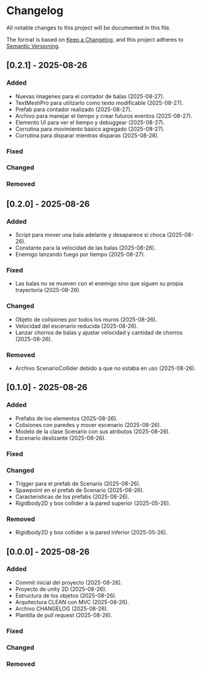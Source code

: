 # Changelog

All notable changes to this project will be documented in this file.

The format is based on [Keep a Changelog](https://keepachangelog.com/en/1.1.0/),
and this project adheres to [Semantic Versioning](https://semver.org/spec/v2.0.0.html).

## [0.2.1] - 2025-08-26

### Added

-   Nuevas imagenes para el contador de balas (2025-08-27).
-   TextMeshPro para utilizarlo como texto modificable (2025-08-27).
-   Prefab para contador realizado (2025-08-27).
-   Archivo para manejar el tiempo y crear futuros eventos (2025-08-27).
-   Elemento UI para ver el tiempo y debuggear (2025-08-27).
-   Corrutina para movimiento básico agregado (2025-08-27).
-   Corrutina para disparar mientras disparas (2025-08-28).

### Fixed

### Changed

### Removed

## [0.2.0] - 2025-08-26

### Added

-   Script para mover una bala adelante y desaparece si choca (2025-08-26).
-   Constante para la velocidad de las balas (2025-08-26).
-   Enemigo lanzando fuego por tiempo (2025-08-27).

### Fixed

-   Las balas no se mueven con el enemigo sino que siguen su propia trayectoria (2025-08-26).

### Changed

-   Objeto de colisiones por todos los muros (2025-08-26).
-   Velocidad del escenario reducida (2025-08-26).
-   Lanzar chorros de balas y ajustar velocidad y cantidad de chorros (2025-08-26).

### Removed

-   Archivo ScenarioCollider debido a que no estaba en uso (2025-08-26).

## [0.1.0] - 2025-08-26

### Added

-   Prefabs de los elementos (2025-08-26).
-   Colisiones con paredes y mover escenario (2025-08-26).
-   Modelo de la clase Scenario con sus atributos (2025-08-26).
-   Escenario deslizante (2025-08-26).

### Fixed

### Changed

-   Trigger para el prefab de Scenario (2025-08-26).
-   Spawpoint en el prefab de Scenario (2025-08-26).
-   Caracteristicas de los prefabs (2025-08-26).
-   Rigidbody2D y box collider a la pared superior (2025-05-26).

### Removed

-   Rigidbody2D y box collider a la pared inferior (2025-05-26).

## [0.0.0] - 2025-08-26

### Added

-   Commit inicial del proyecto (2025-08-26).
-   Proyecto de unity 2D (2025-08-26).
-   Estructura de los objetos (2025-08-26).
-   Arquitectura CLEAN con MVC (2025-08-26).
-   Archivo CHANGELOG (2025-08-26).
-   Plantilla de pull request (2025-08-26).

### Fixed

### Changed

### Removed
